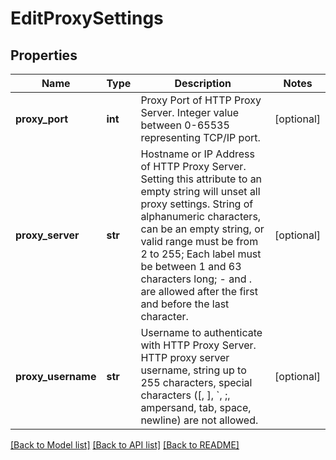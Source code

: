 # EditProxySettings

## Properties
Name | Type | Description | Notes
------------ | ------------- | ------------- | -------------
**proxy_port** | **int** | Proxy Port of HTTP Proxy Server. Integer value between 0-65535 representing TCP/IP port. | [optional] 
**proxy_server** | **str** | Hostname or IP Address of HTTP Proxy Server. Setting this attribute to an empty string will unset all proxy settings. String of alphanumeric characters, can be an empty string, or valid range must be from 2 to 255; Each label must be between 1 and 63 characters long; - and . are allowed after the first and before the last character. | [optional] 
**proxy_username** | **str** | Username to authenticate with HTTP Proxy Server. HTTP proxy server username, string up to 255 characters, special characters ([, ], &#x60;, ;, ampersand, tab, space, newline) are not allowed. | [optional] 

[[Back to Model list]](../README.md#documentation-for-models) [[Back to API list]](../README.md#documentation-for-api-endpoints) [[Back to README]](../README.md)


